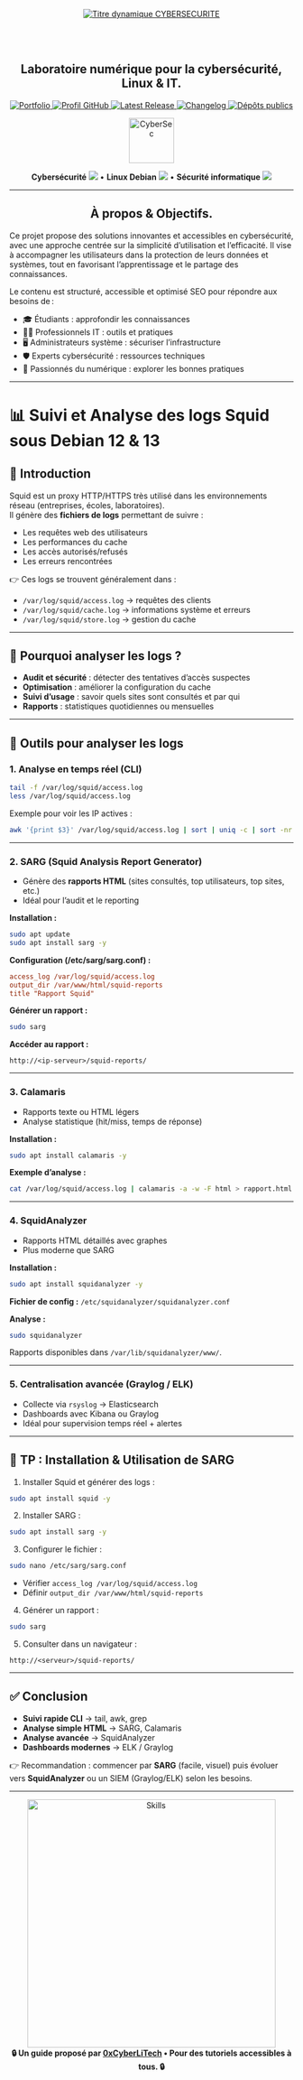 <div align="center">

  <br></br>
  
  <a href="https://github.com/0xCyberLiTech">
  <img src="https://readme-typing-svg.herokuapp.com?font=JetBrains+Mono&size=50&duration=6000&pause=1000000000&color=FF0048&center=true&vCenter=true&width=1100&lines=%3ECYBERSECURITE_" alt="Titre dynamique CYBERSECURITE" />
  </a>
  
  <br></br>

  <h2>Laboratoire numérique pour la cybersécurité, Linux & IT.</h2>
  
  <p align="center">
      <a href="https://0xcyberlitech.github.io/">
        <img src="https://img.shields.io/badge/Portfolio-0xCyberLiTech-181717?logo=github&style=flat-square" alt="Portfolio" />
      </a>
      <a href="https://github.com/0xCyberLiTech">
        <img src="https://img.shields.io/badge/Profil-GitHub-181717?logo=github&style=flat-square" alt="Profil GitHub" />
      </a>
      <a href="https://github.com/0xCyberLiTech/Cybersecurite/releases/latest">
        <img src="https://img.shields.io/github/v/release/0xCyberLiTech/Cybersecurite?label=version" alt="Latest Release" />
      </a>
      <a href="https://github.com/0xCyberLiTech/Cybersecurite/blob/main/CHANGELOG.md">
        <img src="https://img.shields.io/badge/📄%20CHANGELOG-Cybersecurite-blue" alt="Changelog" />
      </a>
      <a href="https://github.com/0xCyberLiTech?tab=repositories">
        <img src="https://img.shields.io/badge/Dépôts-publics-blue?style=flat-square" alt="Dépôts publics" />
      </a>
  </p>

</div>

<div align="center">
  <img src="https://img.icons8.com/fluency/96/000000/cyber-security.png" alt="CyberSec" width="80"/>
</div>

<div align="center">
  <p>
    <strong>Cybersécurité</strong> <img src="https://img.icons8.com/color/24/000000/lock--v1.png"/> • <strong>Linux Debian</strong> <img src="https://img.icons8.com/color/24/000000/linux.png"/> • <strong>Sécurité informatique</strong> <img src="https://img.icons8.com/color/24/000000/shield-security.png"/>
  </p>
</div>

---

<div align="center">
  
## À propos & Objectifs.

</div>

Ce projet propose des solutions innovantes et accessibles en cybersécurité, avec une approche centrée sur la simplicité d’utilisation et l’efficacité. Il vise à accompagner les utilisateurs dans la protection de leurs données et systèmes, tout en favorisant l’apprentissage et le partage des connaissances.

Le contenu est structuré, accessible et optimisé SEO pour répondre aux besoins de :
- 🎓 Étudiants : approfondir les connaissances
- 👨‍💻 Professionnels IT : outils et pratiques
- 🖥️ Administrateurs système : sécuriser l’infrastructure
- 🛡️ Experts cybersécurité : ressources techniques
- 🚀 Passionnés du numérique : explorer les bonnes pratiques

---

# 📊 Suivi et Analyse des logs Squid sous Debian 12 & 13

## 🐙 Introduction

Squid est un proxy HTTP/HTTPS très utilisé dans les environnements réseau (entreprises, écoles, laboratoires).  
Il génère des **fichiers de logs** permettant de suivre :

- Les requêtes web des utilisateurs  
- Les performances du cache  
- Les accès autorisés/refusés  
- Les erreurs rencontrées  

👉 Ces logs se trouvent généralement dans :  
- `/var/log/squid/access.log` → requêtes des clients  
- `/var/log/squid/cache.log` → informations système et erreurs  
- `/var/log/squid/store.log` → gestion du cache  

---

## 🎯 Pourquoi analyser les logs ?

- **Audit et sécurité** : détecter des tentatives d’accès suspectes  
- **Optimisation** : améliorer la configuration du cache  
- **Suivi d’usage** : savoir quels sites sont consultés et par qui  
- **Rapports** : statistiques quotidiennes ou mensuelles  

---

## 🔎 Outils pour analyser les logs

### 1. Analyse en temps réel (CLI)
```bash
tail -f /var/log/squid/access.log
less /var/log/squid/access.log
```

Exemple pour voir les IP actives :
```bash
awk '{print $3}' /var/log/squid/access.log | sort | uniq -c | sort -nr | head
```

---

### 2. SARG (Squid Analysis Report Generator)

- Génère des **rapports HTML** (sites consultés, top utilisateurs, top sites, etc.)  
- Idéal pour l’audit et le reporting  

**Installation :**
```bash
sudo apt update
sudo apt install sarg -y
```

**Configuration (/etc/sarg/sarg.conf) :**
```ini
access_log /var/log/squid/access.log
output_dir /var/www/html/squid-reports
title "Rapport Squid"
```

**Générer un rapport :**
```bash
sudo sarg
```

**Accéder au rapport :**
```
http://<ip-serveur>/squid-reports/
```

---

### 3. Calamaris

- Rapports texte ou HTML légers  
- Analyse statistique (hit/miss, temps de réponse)  

**Installation :**
```bash
sudo apt install calamaris -y
```

**Exemple d’analyse :**
```bash
cat /var/log/squid/access.log | calamaris -a -w -F html > rapport.html
```

---

### 4. SquidAnalyzer

- Rapports HTML détaillés avec graphes  
- Plus moderne que SARG  

**Installation :**
```bash
sudo apt install squidanalyzer -y
```

**Fichier de config :**
`/etc/squidanalyzer/squidanalyzer.conf`

**Analyse :**
```bash
sudo squidanalyzer
```

Rapports disponibles dans `/var/lib/squidanalyzer/www/`.

---

### 5. Centralisation avancée (Graylog / ELK)

- Collecte via `rsyslog` → Elasticsearch  
- Dashboards avec Kibana ou Graylog  
- Idéal pour supervision temps réel + alertes  

---

## 📝 TP : Installation & Utilisation de SARG

1. Installer Squid et générer des logs :  
```bash
sudo apt install squid -y
```

2. Installer SARG :  
```bash
sudo apt install sarg -y
```

3. Configurer le fichier :  
```bash
sudo nano /etc/sarg/sarg.conf
```
- Vérifier `access_log /var/log/squid/access.log`  
- Définir `output_dir /var/www/html/squid-reports`  

4. Générer un rapport :  
```bash
sudo sarg
```

5. Consulter dans un navigateur :  
```
http://<serveur>/squid-reports/
```

---

## ✅ Conclusion

- **Suivi rapide CLI** → tail, awk, grep  
- **Analyse simple HTML** → SARG, Calamaris  
- **Analyse avancée** → SquidAnalyzer  
- **Dashboards modernes** → ELK / Graylog  

👉 Recommandation : commencer par **SARG** (facile, visuel) puis évoluer vers **SquidAnalyzer** ou un SIEM (Graylog/ELK) selon les besoins.

---

<div align="center">
  <a href="https://github.com/0xCyberLiTech" target="_blank" rel="noopener">
    <img src="https://skillicons.dev/icons?i=linux,debian,bash,docker,nginx,git,vim,python,markdown" alt="Skills" width="440">
  </a>
</div>

<div align="center">
  <b>🔒 Un guide proposé par <a href="https://github.com/0xCyberLiTech">0xCyberLiTech</a> • Pour des tutoriels accessibles à tous. 🔒</b>
</div>

